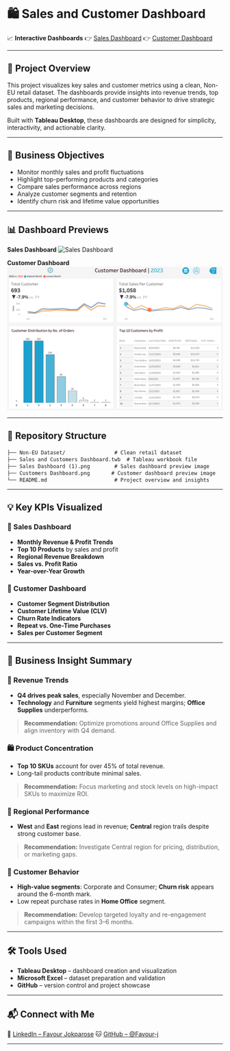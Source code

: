 # 🛍️ Sales and Customer Dashboard

📈 **Interactive Dashboards**
👉 [Sales Dashboard](https://public.tableau.com/app/profile/favour.jokparose/viz/SalesDashboard_17451027286330/SalesDashboard)
👉 [Customer Dashboard](https://public.tableau.com/app/profile/favour.jokparose/viz/SalesDashboard_17451027286330/CustomersDashboard)

---

## 📌 Project Overview

This project visualizes key sales and customer metrics using a clean, Non-EU retail dataset. The dashboards provide insights into revenue trends, top products, regional performance, and customer behavior to drive strategic sales and marketing decisions.

Built with **Tableau Desktop**, these dashboards are designed for simplicity, interactivity, and actionable clarity.

---

## 🎯 Business Objectives

* Monitor monthly sales and profit fluctuations
* Highlight top-performing products and categories
* Compare sales performance across regions
* Analyze customer segments and retention
* Identify churn risk and lifetime value opportunities

---

## 📊 Dashboard Previews

**Sales Dashboard**
![Sales Dashboard](https://github.com/Favour-j/Sales-and-Customer-Dashboard/blob/main/Sales%20Dashboard%20\(1\).png?raw=true)

**Customer Dashboard**
![Customer Dashboard](https://github.com/Favour-j/Sales-and-Customer-Dashboard/blob/main/Customers%20Dashboard.png?raw=true)

---

## 📂 Repository Structure

```
├── Non-EU Dataset/                # Clean retail dataset
├── Sales and Customers Dashboard.twb  # Tableau workbook file
├── Sales Dashboard (1).png        # Sales dashboard preview image
├── Customers Dashboard.png       # Customer dashboard preview image
└── README.md                      # Project overview and insights
```

---

## 💡 Key KPIs Visualized

### 🧾 Sales Dashboard

* **Monthly Revenue & Profit Trends**
* **Top 10 Products** by sales and profit
* **Regional Revenue Breakdown**
* **Sales vs. Profit Ratio**
* **Year-over-Year Growth**

### 👥 Customer Dashboard

* **Customer Segment Distribution**
* **Customer Lifetime Value (CLV)**
* **Churn Rate Indicators**
* **Repeat vs. One-Time Purchases**
* **Sales per Customer Segment**

---

## 🧠 Business Insight Summary

### 💸 Revenue Trends

* **Q4 drives peak sales**, especially November and December.
* **Technology** and **Furniture** segments yield highest margins; **Office Supplies** underperforms.

> **Recommendation:** Optimize promotions around Office Supplies and align inventory with Q4 demand.

### 🛍️ Product Concentration

* **Top 10 SKUs** account for over 45% of total revenue.
* Long-tail products contribute minimal sales.

> **Recommendation:** Focus marketing and stock levels on high-impact SKUs to maximize ROI.

### 📍 Regional Performance

* **West** and **East** regions lead in revenue; **Central** region trails despite strong customer base.

> **Recommendation:** Investigate Central region for pricing, distribution, or marketing gaps.

### 👤 Customer Behavior

* **High-value segments**: Corporate and Consumer; **Churn risk** appears around the 6-month mark.
* Low repeat purchase rates in **Home Office** segment.

> **Recommendation:** Develop targeted loyalty and re-engagement campaigns within the first 3–6 months.

---

## 🛠 Tools Used

* **Tableau Desktop** – dashboard creation and visualization
* **Microsoft Excel** – dataset preparation and validation
* **GitHub** – version control and project showcase

---

## 📬 Connect with Me

🔗 [LinkedIn – Favour Jokparose](https://www.linkedin.com/in/favour-jokparose)
🐱 [GitHub – @Favour-j](https://github.com/Favour-j)

---



